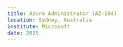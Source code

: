 ```yaml
---
title: Azure Administrator (AZ-104)
location: Sydney, Australia
institute: Microsoft
date: 2025
---
```

